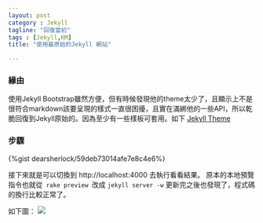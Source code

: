 ```yaml
---
layout: post
category : Jekyll 
tagline: "回復當初"
tags : [Jekyll,KM]
title: "使用最原始的Jekyll 網站"

---
```


### 緣由
使用Jekyll Bootstrap雖然方便，但有時候發現他的theme太少了，且顯示上不是很符合markdown該要呈現的樣式一直很困擾，且實在滿綁他的一些API，所以乾脆回復到Jekyll原始的。因為至少有一些樣板可套用。如下 [Jekyll Theme][1]

### 步驟

{%gist dearsherlock/59deb73014afe7e8c4e6%}

接下來就是可以切換到 http://localhost:4000 去執行看看結果。
原本的本地預覽指令也就從` rake preview `改成 `jekyll server -w`
更新完之後也發現了，程式碼的換行比較正常了。

如下圖：
![][image-1]

[1]:	http://jekyllthemes.org/

[image-1]:	https://farm4.staticflickr.com/3928/15456253665_7c52a2881a_o.png